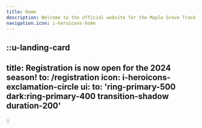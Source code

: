 ```yaml
---
title: Home
description: Welcome to the official website for the Maple Grove Track & Field team.
navigation.icon: i-heroicons-home
---
```


::u-landing-card
---
title: Registration is now open for the 2024 season!
to: /registration
icon: i-heroicons-exclamation-circle
ui:
  to: 'ring-primary-500 dark:ring-primary-400 transition-shadow duration-200'
---
::
